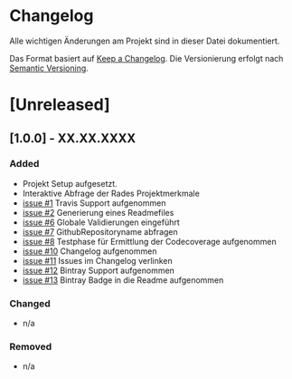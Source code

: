 # Changelog
Alle wichtigen Änderungen am Projekt sind in dieser Datei dokumentiert.

Das Format basiert auf [Keep a Changelog](http://keepachangelog.com/de/).
Die Versionierung erfolgt nach [Semantic Versioning](http://semver.org/lang/de/).


# [Unreleased]

## [1.0.0] - XX.XX.XXXX
### Added
- Projekt Setup aufgesetzt.
- Interaktive Abfrage der Rades Projektmerkmale
- [issue #1](https://github.com/FunThomas424242/rades.forge-addon/issues/1) Travis Support aufgenommen
- [issue #2](https://github.com/FunThomas424242/rades.forge-addon/issues/2) Generierung eines Readmefiles
- [issue #6](https://github.com/FunThomas424242/rades.forge-addon/issues/6) Globale Validierungen eingeführt
- [issue #7](https://github.com/FunThomas424242/rades.forge-addon/issues/7) GithubRepositoryname abfragen
- [issue #8](https://github.com/FunThomas424242/rades.forge-addon/issues/8) Testphase für Ermittlung der Codecoverage aufgenommen
- [issue #10](https://github.com/FunThomas424242/rades.forge-addon/issues/10) Changelog aufgenommen
- [issue #11](https://github.com/FunThomas424242/rades.forge-addon/issues/11) Issues im Changelog verlinken
- [issue #12](https://github.com/FunThomas424242/rades.forge-addon/issues/12) Bintray Support aufgenommen
- [issue #13](https://github.com/FunThomas424242/rades.forge-addon/issues/13) Bintray Badge in die Readme aufgenommen

### Changed
- n/a

### Removed
- n/a
